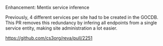 Enhancement: Mentix service inference

Previously, 4 different services per site had to be created in the GOCDB. This PR removes this redundancy by infering all endpoints from a single service entity, making site administration a lot easier.
 
https://github.com/cs3org/reva/pull/2251
